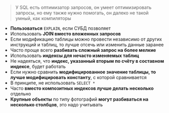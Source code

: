 > У SQL есть оптимизатор запросов, он умеет оптимизировать запросы, но ему также нужно помогать, он далеко не такой умный, как компиляторы
* **Пользоваться** `EXPLAIN`, если СУБД позволяет
* Использовать **JOIN вместо вложенных запросов**
* Если модификацию таблицы можно провести независимо от других инструкций и таблиц, то лучше отсечь или изменить данные заранее
* Часто проще всего **разбивать сложный запрос на более мелкие**
* Использовать **индексы для нечасто изменяемых таблиц**
* Не надеяться, что **индекс, указанный вторым по счёту в составном индексе**, будет работать
* Если нужно сравнить **модифицированное значение таблицы, то лучше модифицировать константу**, с которой сравнивается
* В принципе, не использовать `SELECT *`
* Часто **вместо композитных индексов лучше делать несколько** отдельно
* **Крупные объекты** по типу фотографий **могут разбиваться на несколько столбцов**, это надо учитывать